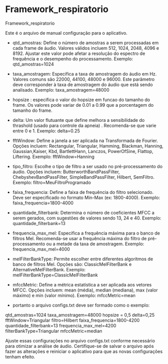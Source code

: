 # Framework_respiratorio
Framework_respiratorio

Este é o arquivo de manual configuração para o aplicativo.

- qtd_amostras: Define o número de amostras a serem processadas em cada frame de áudio. Valores válidos incluem 512, 1024, 2048, 4096 e 8192. Ajustar este valor pode afetar a resolução do espectro de frequência e o desempenho do processamento.
  Exemplo: qtd_amostras=1024

- taxa_amostragem: Especifica a taxa de amostragem do áudio em Hz. Valores comuns são 22000, 44100, 48000 e 96000. Este parâmetro deve corresponder à taxa de amostragem do áudio que está sendo analisado.
  Exemplo: taxa_amostragem=48000

- hopsize : especifica o valor do hopsize em funcao do tamanho do frame. Os valores pode   variar de 0.01  a 0.99  que a porcentagem do tamanho do frame.

- delta: Um valor flutuante que define melhora a sensibilidade do thrashold (usado para controle da apneia) . Recomenda-se que varie entre 0 e 1.
  Exemplo: delta=0.25

- fftWindow: Define a janela a ser aplicada na Transformada de Fourier. Opções incluem:    Rectangular, Triangular, Hamming, Blackman, Hanning, Gaussian,Kaiser, Kbd, 
  BartlettHann, Lanczos, PowerOfSine, Flattop, Liftering.
  Exemplo: fftWindow=Hanning

- tipo_filtro: Escolhe o tipo de filtro a ser usado no pré-processamento do áudio. Opções incluem: ButterworthBandPassFilter, ChebyshevBandPassFilter, SimpleBandPassFilter, Hilbert, SemFiltro.
  Exemplo: filtro=MeuFiltroProgramado

- faixa_frequencia: Define a faixa de frequência do filtro selecionado. Deve ser especificado no formato Min-Max (ex: 1800-4000).
  Exemplo: faixa_frequencia=1800-4000

- quantidade_filterbank: Determina o número de coeficientes MFCC a serem gerados, com sugestões de valores sendo 13, 24 e 40.
  Exemplo: quantidade_filterbank=13

- frequencia_max_mel: Especifica a frequência máxima para o banco de filtros Mel. Recomenda-se usar a frequência máxima do filtro de pré-processamento ou a metade da taxa de amostragem.
  Exemplo: frequencia_max_mel=4000

- melFilterBankType: Permite escolher entre diferentes algoritmos de banco de filtros Mel. Opções são: ClassicMelFilterBank e AlternativeMelFilterBank.
  Exemplo: melFilterBankType=ClassicMelFilterBank

- mfccMetric: Define a métrica estatística a ser aplicada aos vetores MFCC. Opções incluem: mean (média), median (mediana), max (valor máximo) e min (valor mínimo).
  Exemplo: mfccMetric=mean


- portanto o arquivo configs.txt deve ser formado como o exemplo:

qtd_amostras=1024
taxa_amostragem=48000
hopsize = 0,5
delta=0,25
fftWindow=Triangular
filtro=Hilbert
faixa_frequencia=1800-4200
quantidade_filterbank=13
frequencia_max_mel=4200
filterBankType=Triangular
mfccMetric=median



Ajuste essas configurações no arquivo configs.txt conforme necessário para otimizar a análise de áudio. Certifique-se de salvar o arquivo após fazer as alterações e reiniciar o aplicativo para que as novas configurações tenham efeito.
